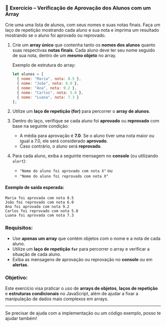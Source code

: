 ### 📝 **Exercício – Verificação de Aprovação dos Alunos com um Array**

Crie uma uma lista de alunos, com seus nomes e suas notas finais. Faça um laço de repetição mostrando cada aluno e sua nota e imprima um resultado mostrando se o aluno foi aprovado ou reprovado.

1. Crie um **array único** que contenha tanto os **nomes dos alunos** quanto suas respectivas **notas finais**. Cada aluno deve ter seu nome seguido de sua nota, dentro de um **mesmo objeto** no array.

   Exemplo de estrutura do array:

   ```javascript
   let alunos = [
     { nome: "Maria", nota: 8.5 },
     { nome: "João", nota: 6.0 },
     { nome: "Ana", nota: 9.2 },
     { nome: "Carlos", nota: 5.8 },
     { nome: "Luana", nota: 7.3 }
   ];
   ```

2. Utilize um **laço de repetição (for)** para percorrer o **array de alunos**.

3. Dentro do laço, verifique se cada aluno foi **aprovado** ou **reprovado** com base na seguinte condição:

   * A média para aprovação é **7.0**. Se o aluno tiver uma nota maior ou igual a 7.0, ele será considerado **aprovado**.
   * Caso contrário, o aluno será **reprovado**.

4. Para cada aluno, exiba a seguinte mensagem no **console** (ou utilizando `alert`):

   * `"Nome do aluno foi aprovado com nota X"` ou
   * `"Nome do aluno foi reprovado com nota X"`

#### Exemplo de saída esperada:

```plaintext
Maria foi aprovada com nota 8.5
João foi reprovado com nota 6.0
Ana foi aprovada com nota 9.2
Carlos foi reprovado com nota 5.8
Luana foi aprovada com nota 7.3
```

### **Requisitos:**

* Use **apenas um array** que contém objetos com o nome e a nota de cada aluno.
* Utilize um **laço de repetição `for`** para percorrer o array e verificar a situação de cada aluno.
* Exiba as mensagens de aprovação ou reprovação no **console** ou em **alertas**.

### **Objetivo:**

Este exercício visa praticar o uso de **arrays de objetos**, **laços de repetição** e **estruturas condicionais** no JavaScript, além de ajudar a fixar a manipulação de dados mais complexos em arrays.

---

Se precisar de ajuda com a implementação ou um código exemplo, posso te ajudar também!
